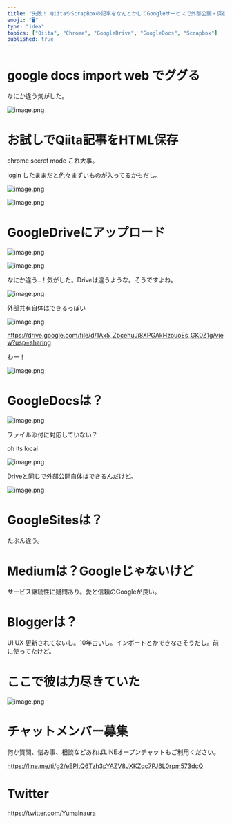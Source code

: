 ```yaml
---
title: "失敗！ QiitaやScrapBoxの記事をなんとかしてGoogleサービスで外部公開・保存したい by @yumainaura "
emoji: "🖥"
type: "idea"
topics: ["Qiita", "Chrome", "GoogleDrive", "GoogleDocs", "Scrapbox"]
published: true
---
```


# google docs import web でググる

なにか違う気がした。

![image.png](https://qiita-image-store.s3.amazonaws.com/0/89618/d47d0f30-37f8-b7d3-6480-a142565508c5.png)

# お試しでQiita記事をHTML保存

chrome secret mode これ大事。

login したままだと色々まずいものが入ってるかもだし。

![image.png](https://qiita-image-store.s3.amazonaws.com/0/89618/d8530685-60a3-00d7-d511-57216066ffbb.png)

![image.png](https://qiita-image-store.s3.amazonaws.com/0/89618/4eec4979-7f71-67df-c0cd-d58c97493c4b.png)

# GoogleDriveにアップロード

![image.png](https://qiita-image-store.s3.amazonaws.com/0/89618/18495573-36c4-1ae0-4705-0751f45ebfc2.png)

![image.png](https://qiita-image-store.s3.amazonaws.com/0/89618/0499e7f9-8d61-bfef-9590-d203ad081676.png)

なにか違う‥！気がした。Driveは違うような。そうですよね。

![image.png](https://qiita-image-store.s3.amazonaws.com/0/89618/2c2df9dc-5df2-cba4-a864-5d19b2bd2f5b.png)

外部共有自体はできるっぽい

![image.png](https://qiita-image-store.s3.amazonaws.com/0/89618/ae2ebf28-6e18-a631-cf04-1741d0391a06.png)



https://drive.google.com/file/d/1Ax5_ZbcehuJi8XPGAkHzouoEs_GK0Z1g/view?usp=sharing

わー！

![image.png](https://qiita-image-store.s3.amazonaws.com/0/89618/3caa67fe-5250-382a-b404-170a3b663210.png)

# GoogleDocsは？

![image.png](https://qiita-image-store.s3.amazonaws.com/0/89618/a54f601f-2a35-5b77-20c4-4521b595f773.png)

ファイル添付に対応していない？

oh its local

![image.png](https://qiita-image-store.s3.amazonaws.com/0/89618/591c7e34-337a-753a-9c31-f4ceeb047947.png)

Driveと同じで外部公開自体はできるんだけど。

![image.png](https://qiita-image-store.s3.amazonaws.com/0/89618/de10f7c8-7eb4-4c6f-83e6-57966a864542.png)


# GoogleSitesは？

たぶん違う。

# Mediumは？Googleじゃないけど

サービス継続性に疑問あり。愛と信頼のGoogleが良い。

# Bloggerは？

UI UX 更新されてないし。10年古いし。インポートとかできなさそうだし。前に使ってたけど。

# ここで彼は力尽きていた

![image.png](https://qiita-image-store.s3.amazonaws.com/0/89618/0e1950d1-0406-2891-4321-ed268ffde1d2.png)









<!-- Update From Qiita API -->

# チャットメンバー募集


何か質問、悩み事、相談などあればLINEオープンチャットもご利用ください。

https://line.me/ti/g2/eEPltQ6Tzh3pYAZV8JXKZqc7PJ6L0rpm573dcQ





# Twitter


https://twitter.com/YumaInaura


<!-- Update From Qiita API -->


